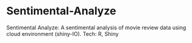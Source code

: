 # Sentimental-Analyze
Sentimental Analyze: A sentimental analysis of movie review data using cloud environment (shiny-IO).
	Tech: R, Shiny 
